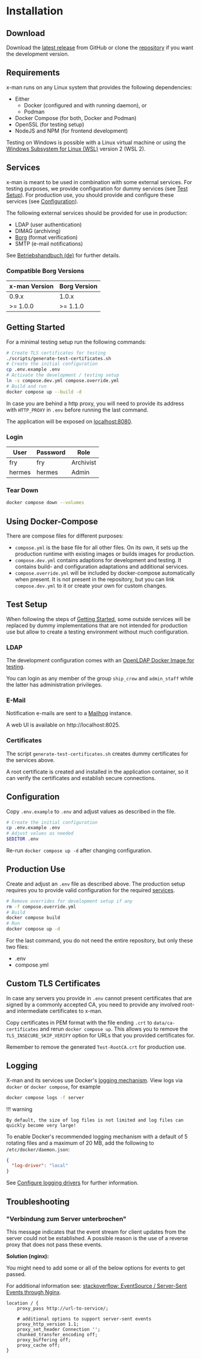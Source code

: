 # Installation

## Download

Download the [latest release](https://github.com/Landesarchiv-Thueringen/x-man/releases/latest) from GitHub or clone the [repository](https://github.com/Landesarchiv-Thueringen/x-man) if you want the development version.

## Requirements

x-man runs on any Linux system that provides the following dependencies:

- Either
  - Docker (configured and with running daemon), or
  - Podman
- Docker Compose (for both, Docker and Podman)
- OpenSSL (for testing setup)
- NodeJS and NPM (for frontend development)

Testing on Windows is possible with a Linux virtual machine or using the [Windows Subsystem for Linux (WSL)](https://learn.microsoft.com/en-us/windows/wsl/install) version 2 (WSL 2).

## Services

x-man is meant to be used in combination with some external services. For
testing purposes, we provide configuration for dummy services (see [Test Setup](#test-setup)). For production use, you should provide and configure these services (see [Configuration](#configuration)).

The following external services should be provided for use in production:

- LDAP (user authentication)
- DIMAG (archiving)
- [Borg](https://github.com/Landesarchiv-Thueringen/borg) (format verification)
- SMTP (e-mail notifications)

See [Betriebshandbuch (de)](./betriebshandbuch.md) for further details.

### Compatible Borg Versions

| x-man Version | Borg Version |
| ------------- | ------------ |
| 0.9.x         | 1.0.x        |
| >= 1.0.0      | >= 1.1.0     |

## Getting Started

For a minimal testing setup run the following commands:

```sh
# Create TLS certificates for testing
./scripts/generate-test-certificates.sh
# Create the initial configuration
cp .env.example .env
# Activate the development / testing setup
ln -s compose.dev.yml compose.override.yml
# Build and run
docker compose up --build -d
```

In case you are behind a http proxy, you will need to provide its address with
`HTTP_PROXY` in `.env` before running the last command.

The application will be exposed on [localhost:8080](http://localhost:8080).

### Login

| User   | Password | Role      |
| ------ | -------- | --------- |
| fry    | fry      | Archivist |
| hermes | hermes   | Admin     |

### Tear Down

```sh
docker compose down --volumes
```

## Using Docker-Compose

There are compose files for different purposes:

- `compose.yml` is the base file for all other files. On its own, it sets up the production runtime with existing images or builds images for production.
- `compose.dev.yml` contains adaptions for development and testing. It contains build- and configuration adaptations and additional services.
- `compose.override.yml` will be included by docker-compose automatically when present. It is not present in the repository, but you can link `compose.dev.yml` to it or create your own for custom changes.

## Test Setup

When following the steps of [Getting Started](#getting-started), some outside
services will be replaced by dummy implementations that are not intended for
production use but allow to create a testing environment without much
configuration.

### LDAP

The development configuration comes with an [OpenLDAP Docker Image for testing](https://github.com/rroemhild/docker-test-openldap).

You can login as any member of the group `ship_crew` and `admin_staff` while the
latter has administration privileges.

### E-Mail

Notification e-mails are sent to a [Mailhog](https://github.com/mailhog/MailHog) instance.

A web UI is available on http://localhost:8025.

### Certificates

The script `generate-test-certificates.sh` creates dummy certificates for the services above.

A root certificate is created and installed in the application container, so it
can verify the certificates and establish secure connections.

## Configuration

Copy `.env.example` to `.env` and adjust values as described in the file.

```sh
# Create the initial configuration
cp .env.example .env
# Adjust values as needed
$EDITOR .env
```

Re-run `docker compose up -d` after changing configuration.

## Production Use

Create and adjust an `.env` file as described above. The production setup requires you to provide valid configuration for the required [services](#services).

```sh
# Remove overrides for development setup if any
rm -f compose.override.yml
# Build
docker compose build
# Run
docker compose up -d
```

For the last command, you do not need the entire repository, but only these two files:

- .env
- compose.yml

## Custom TLS Certificates

In case any servers you provide in `.env` cannot present certificates that are
signed by a commonly accepted CA, you need to provide any involved root- and
intermediate certificates to x-man.

Copy certificates in PEM format with the file ending `.crt` to
`data/ca-certificates` and rerun `docker compose up`. This allows you
to remove the `TLS_INSECURE_SKIP_VERIFY` option for URLs that you provided
certificates for.

Remember to remove the generated `Test-RootCA.crt` for production use.

## Logging

X-man and its services use Docker's [logging mechanism](https://docs.docker.com/config/containers/logging/). View logs via `docker` or `docker compose`, for example

```sh
docker compose logs -f server
```

!!! warning

    By default, the size of log files is not limited and log files can quickly become very large!

To enable Docker's recommended logging mechanism with a default of 5 rotating files and a maximum of 20 MB, add the following to `/etc/docker/daemon.json`:

```json
{
  "log-driver": "local"
}
```

See [Configure logging drivers](https://docs.docker.com/config/containers/logging/configure/) for further information.

## Troubleshooting

### "Verbindung zum Server unterbrochen"

This message indicates that the event stream for client updates from the server
could not be established.
A possible reason is the use of a reverse proxy that does not pass these events.

**Solution (nginx):**

You might need to add some or all of the below options for events to get passed.

For additional information see: [stackoverflow: EventSource / Server-Sent Events through Nginx](https://stackoverflow.com/questions/13672743/eventsource-server-sent-events-through-nginx).

```nginx
location / {
    proxy_pass http://url-to-service/;

    # additional options to support server-sent events
    proxy_http_version 1.1;
    proxy_set_header Connection '';
    chunked_transfer_encoding off;
    proxy_buffering off;
    proxy_cache off;
}
```
